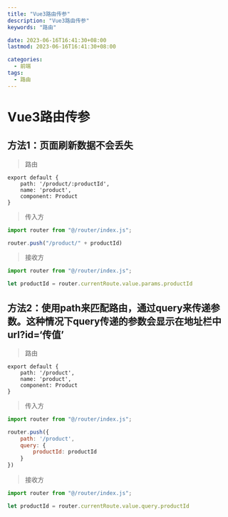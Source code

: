 ```yaml
---
title: "Vue3路由传参"
description: "Vue3路由传参"
keywords: "路由"

date: 2023-06-16T16:41:30+08:00
lastmod: 2023-06-16T16:41:30+08:00

categories:
  - 前端
tags:
  - 路由
---
```


# Vue3路由传参

## 方法1：页面刷新数据不会丢失
> 路由

```javascrip
export default {
    path: '/product/:productId',
    name: 'product',
    component: Product
}
```

> 传入方

```javascript
import router from "@/router/index.js";

router.push("/product/" + productId)
```

> 接收方

```javascript
import router from "@/router/index.js";

let productId = router.currentRoute.value.params.productId
```

## 方法2：使用path来匹配路由，通过query来传递参数。这种情况下query传递的参数会显示在地址栏中url?id=‘传值’
> 路由

```javascrip
export default {
    path: '/product',
    name: 'product',
    component: Product
}
```

> 传入方

```javascript
import router from "@/router/index.js";

router.push({
    path: '/product',
    query: {
        productId: productId
    }
})
```

> 接收方

```javascript
import router from "@/router/index.js";

let productId = router.currentRoute.value.query.productId
```